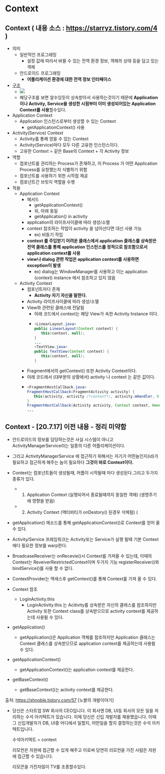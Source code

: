 Context
===
Context ( 내용 소스 : https://starryz.tistory.com/4 )
---
* 의미
  * 일반적인 프로그래밍
    * 설정 값에 따라서 바뀔 수 있는 전역 환경 정보, 객체의 상태 등을 담고 있는 객체
  * 안드로이드 프로그래밍
    * **어플리케이션 환경에 대한 전역 정보 인터페이스**
* [구조](https://ericyang505.github.io/android/Context.html)
  * ![](https://ericyang505.github.io/android/images/context.png)
  * 해당구조를 보면 알수있듯이 상속받아서 사용하는것이기 때문에 **Application이나 Activity, Service을 생성한 시점부터 이미 생성되어있는 Application Context를 사용**할수있다.
* Application Context
  * Application 인스턴스로부터 생성할 수 있는 Context
    * getApplicationContext() 사용
* Activity(Service) Context
  * Activity를 통해 얻을 수 있는 Context
  * Activity(Service)마다 모두 다른 고유한 인스턴스이다.
  * 고유한 Context = 같은 Base의 Context + 각 Activity 정보
* 역할
  * 컴포넌트를 관리하는 Process가 존재하고, 이 Process 가 어떤 Application Process를 요청했는지 식별하기 위함
  * 컴포넌트를 사용하기 위한 시작점 제공
  * 컴포넌트간 브릿지 역할을 수행
* 적용
  * Application Context
    * 메서드
      * getApplicationContext()
      * 위, 아래 동일
      * getApplication() in activity
    * application의 라이프사이클에 따라 생성/소멸
    * context 참조하는 작업이 activity 을 넘어선다면 대신 사용 가능
      * ex) 비동기 작업
    * **context 를 주입받기 어려운 클래스에서 application 클래스를 상속받은 전역 클래스를 통해 application 인스턴스를 정적으로 참조함으로서 application context를 사용**
    * **view나 dialog 관련 작업은 application context를 사용하면 exception이 발생**
      * ex) dialog는 WindowManager를 사용하고 이는 application (context) instance 에서 참조하고 있지 않음
  * Activity Context
    * 컴포넌트마다 존재
      * **Activity 자기 자신을 말한다.**
    * Activity 라이프사이클에 따라 생성/소멸
    * View와 관련된 클래스에 전달됨
      * 아래 코드에서 context는 해당 View가 속한 Activity Instance 이다.   
      * ```java
        <LinearLayout.java>
        public LinearLayout(Context context) {
           this(context, null);
        }
        ...
        <TextView.java>
        public TextView(Context context) {
           this(context, null);
        }
    * Fragment에서의 getContext() 또한 Activity Context이다.
    * 아래 코드에서 (대부분의 상황에서) activity 나 context 는 같은 값이다.
    * ```java
      <FragmentHostCallback.java>
      FragmentHostCallback(FragmentActivity activity) {
         this(activity, activity /*context*/, activity.mHandler, 0 /*windowAnimations*/);
      }
      FragmentHostCallback(Activity activity, Context context, Handler handler, int windowAnimations) { 
      ...
      
Context - [20.7.17] 이전 내용 - 정리 미약함
---
* 안드로이드의 정보를 담당하는것은 사실 시스템이 아니고 ActivityManagerService라는 일종의 다른 어플리케이션이다.
* 그리고 ActivityManagerService 에 접근하기 위해서는 자기가 어떤놈인지(id)가 필요하고 접근하게 해주는 놈이 필요하다
**그것이 바로 Context이다.**

* Context는 컴포넌트들이 생성될때, 어플이 시작될때 마다 생성된다.그리고 두가지 종류가 있다.
  * 1. Application Context (실행되어서 종료될때까지 동일한 객체) (생명주기에 영향을 받음)
  * 2. Activity Context (엑티비티가 onDestory() 된경우 삭제됨) (

* getApplication() 메소드를 통해 getApplicationContext()로 Context를 얻어 올 수 있다.
* Activity/Service 프레임워크는 Activity또는 Service가 실행 될때 기본 Context에다 필요한 정보를 warp한다.
* BroadcaseReceiver는 onRecevie()시 Context를 가져올 수 있는데, 이때의 Context는 ReveiverRestrictedContext이며 두가지 기능 registerReceiver()와 bindService()를 사용 할 수 없다.
* ContextProvider는 액세스후 getContext()를 통해 Context를 가져 올 수 있다.

* Context 참조
  * LoginActivity.this
    * LoginActivity.this 는 Acitivity를 상속받은 자신의 클래스를 참조하지만 Activity 또한 Context class를 상속받으므로 activity context를 제공하는데 사용될 수 있다.

* getApplication()
  * getApplication()은 Application 객체를 참조하지만 Application 클래스는 Context 클래스를 상속받으므로 application context를 제공하는데 사용될 수 있다.

* getApplicationContext()
  * getApplicationContext()는 application context를 제공한다.

* getBaseContext()
  * getBaseContext()는 activity context를 제공한다.



출처: https://shnoble.tistory.com/57 [노블의 개발이야기]
* 당신은 스타트업 SW 회사의 CEO입니다.
  이 회사엔 DB, UI등 회사의 모든 일을 처리하는 수석 아키텍트가 있습니다.
  이제 당신은 신입 개발자를 채용했습니다.
  이때 그 신입개발자가 DB, UI중 어디에서 일할지, 어떤일을 할지 결정하는것은 수석 아키텍트입니다.
  
  수석아키텍트 = context

  리모컨은 자원에 접근할 수 있게 해주고
  이로써 당연히 리모컨을 가진 사람은 자원에 접근할 수 있습니다.

  리모콘을 가진자많이 TV를 조종할수있다.



